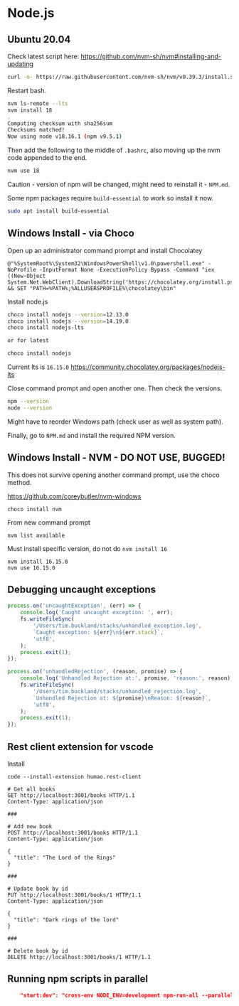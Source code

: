 # Node.js

## Ubuntu 20.04

Check latest script here: https://github.com/nvm-sh/nvm#installing-and-updating

```sh
curl -o- https://raw.githubusercontent.com/nvm-sh/nvm/v0.39.3/install.sh | bash
```

Restart bash.

```sh
nvm ls-remote --lts
nvm install 18
.
Computing checksum with sha256sum
Checksums matched!
Now using node v18.16.1 (npm v9.5.1)
```

Then add the following to the middle of `.bashrc`, also moving up the nvm code appended to the end.

```sh
nvm use 18
```

Caution - version of npm will be changed, might need to reinstall it - `NPM.md`.

Some npm packages require `build-essential` to work so install it now.

```sh
sudo apt install build-essential
```

## Windows Install - via Choco

Open up an administrator command prompt and install Chocolatey

```batch
@"%SystemRoot%\System32\WindowsPowerShell\v1.0\powershell.exe" -NoProfile -InputFormat None -ExecutionPolicy Bypass -Command "iex ((New-Object System.Net.WebClient).DownloadString('https://chocolatey.org/install.ps1'))" && SET "PATH=%PATH%;%ALLUSERSPROFILE%\chocolatey\bin"
```

Install node.js

```sh
choco install nodejs --version=12.13.0
choco install nodejs --version=14.19.0
choco install nodejs-lts

or for latest

choco install nodejs
```

Current lts is `16.15.0` https://community.chocolatey.org/packages/nodejs-lts

Close command prompt and open another one. Then check the versions.

```sh
npm --version
node --version
```

Might have to reorder Windows path (check user as well as system path).

Finally, go to `NPM.md` and install the required NPM version.

## Windows Install - NVM - DO NOT USE, BUGGED!

This does not survive opening another command prompt, use the choco method.

https://github.com/coreybutler/nvm-windows

```
choco install nvm
```

From new command prompt

```
nvm list available
```

Must install specific version, do not do `nvm install 16`

```
nvm install 16.15.0
nvm use 16.15.0
```

## Debugging uncaught exceptions

```js
process.on('uncaughtException', (err) => {
    console.log('Caught uncaught exception: ', err);
    fs.writeFileSync(
        '/Users/tim.buckland/stacks/unhandled_exception.log',
        `Caught exception: ${err}\n${err.stack}`,
        'utf8',
    );
    process.exit(1);
});

process.on('unhandledRejection', (reason, promise) => {
    console.log('Unhandled Rejection at:', promise, 'reason:', reason);
    fs.writeFileSync(
        '/Users/tim.buckland/stacks/unhandled_rejection.log',
        `Unhandled Rejection at: ${promise}\nReason: ${reason}`,
        'utf8',
    );
    process.exit(1);
});
```

## Rest client extension for vscode

Install

```
code --install-extension humao.rest-client
```

```
# Get all books
GET http://localhost:3001/books HTTP/1.1
Content-Type: application/json

###

# Add new book
POST http://localhost:3001/books HTTP/1.1
Content-Type: application/json

{
  "title": "The Lord of the Rings"
}

###

# Update book by id
PUT http://localhost:3001/books/1 HTTP/1.1
Content-Type: application/json

{
  "title": "Dark rings of the lord"
}

###

# Delete book by id
DELETE http://localhost:3001/books/1 HTTP/1.1
```

## Running npm scripts in parallel

```json
    "start:dev": "cross-env NODE_ENV=development npm-run-all --parallel watch:client watch:server",
```
